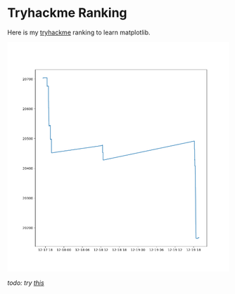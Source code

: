 # Tryhackme Ranking

Here is my [tryhackme](https://tryhackme.com) ranking to learn matplotlib.

![ranking.png](./ranking.png)

_todo: try [this](https://plotly.com/javascript/time-series/)_
